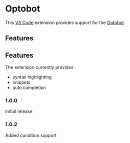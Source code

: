 # Optobot

This [VS Code](https://code.visualstudio.com) extension provides support for the [Optobot](https://optobot.ai).

## Features

## Features

The extension currently provides

* syntax highlighting
* snippets
* auto completion

### 1.0.0

Initial release 

### 1.0.2

Added condition support
